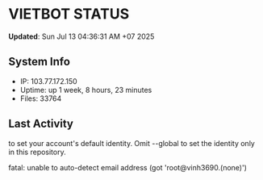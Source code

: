 # VIETBOT STATUS
**Updated**: Sun Jul 13 04:36:31 AM +07 2025

## System Info
- IP: 103.77.172.150
- Uptime: up 1 week, 8 hours, 23 minutes
- Files: 33764

## Last Activity

to set your account's default identity.
Omit --global to set the identity only in this repository.

fatal: unable to auto-detect email address (got 'root@vinh3690.(none)')
